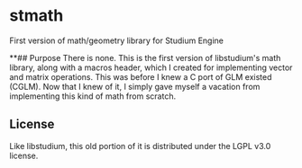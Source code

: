 # stmath
First version of math/geometry library for Studium Engine

**## Purpose
There is none. This is the first version of libstudium's math library, along
with a macros header, which I created for implementing vector and matrix
operations. This was before I knew a C port of GLM existed (CGLM). Now that I
knew of it, I simply gave myself a vacation from implementing this kind of math
from scratch.

## License
Like libstudium, this old portion of it is distributed under the LGPL v3.0
license.

